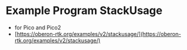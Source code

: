 # Example Program StackUsage

* for Pico and Pico2
* [https://oberon-rtk.org/examples/v2/stackusage/](https://oberon-rtk.org/examples/v2/stackusage/)
